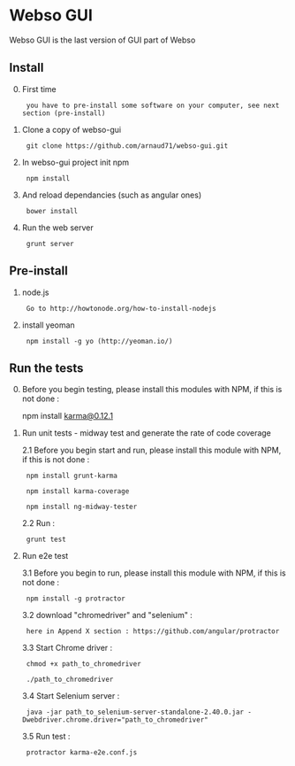 Webso GUI
==========

Webso GUI is the last version of GUI part of Webso

Install
-------

0. First time

        you have to pre-install some software on your computer, see next section (pre-install)

1. Clone a copy of webso-gui

        git clone https://github.com/arnaud71/webso-gui.git

2. In webso-gui project init npm

        npm install

3. And reload dependancies (such as angular ones)

        bower install

4. Run the web server

        grunt server

Pre-install
-----------

1. node.js

        Go to http://howtonode.org/how-to-install-nodejs

2. install yeoman

        npm install -g yo (http://yeoman.io/)


Run the tests 
-------------

0. Before you begin testing, please install this modules with NPM, if this is not done : 

	npm install karma@0.12.1

1. Run unit tests - midway test and generate the rate of code coverage

	2.1 Before you begin start and run, please install this module with NPM, if this is not done : 

		npm install grunt-karma

		npm install karma-coverage

		npm install ng-midway-tester

	2.2 Run :	

		grunt test

2. Run e2e test

	3.1 Before you begin to run, please install this module with NPM, if this is not done : 
	
		npm install -g protractor

	3.2 download "chromedriver" and "selenium" :
		
		here in Append X section : https://github.com/angular/protractor

	3.3 Start Chrome driver :
		
		chmod +x path_to_chromedriver
		
		./path_to_chromedriver

	3.4 Start Selenium server :

		java -jar path_to_selenium-server-standalone-2.40.0.jar -Dwebdriver.chrome.driver="path_to_chromedriver"

	3.5 Run test :

		protractor karma-e2e.conf.js
